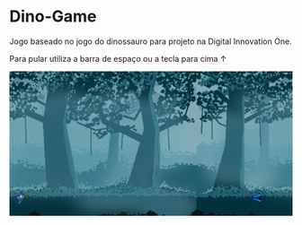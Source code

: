 # Dino-Game

Jogo baseado no jogo do dinossauro para projeto na Digital Innovation One.

Para pular utiliza a barra de espaço ou a tecla para cima &#8593;

![screenshot](example.png?raw=true "screenshot")
